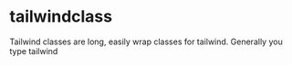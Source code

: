 # tailwindclass

Tailwind classes are long, easily wrap classes for tailwind. Generally you type tailwind
